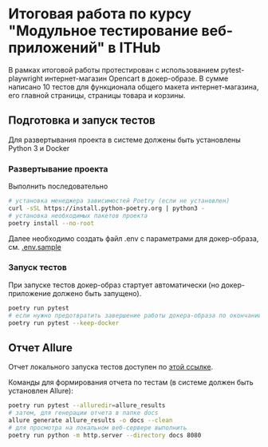 # Итоговая работа по курсу "Модульное тестирование веб-приложений" в ITHub

В рамках итоговой работы протестирован с использованием pytest-playwright интернет-магазин Opencart в докер-образе. В сумме написано 10 тестов для функционала общего макета интернет-магазина, его главной страницы, страницы товара и корзины.

## Подготовка и запуск тестов

Для развертывания проекта в системе должены быть установлены Python 3 и Docker 

### Развертывание проекта

Выполнить последовательно
```bash
# установка менеджера зависимостей Poetry (если не установлен)
curl -sSL https://install.python-poetry.org | python3 -
# установка необходимых пакетов проекта
poetry install --no-root
```

Далее необходимо создать файл .env с параметрами для докер-образа, см. [.env.sample](/.env.sample)

### Запуск тестов

При запуске тестов докер-образ стартует автоматически (но докер-приложение должено быть запущено).
```bash
poetry run pytest
# если нужно предотвратить завершение работы докера-образа по окончании тестов
poetry run pytest --keep-docker
```

## Отчет Allure

Отчет локального запуска тестов доступен по [этой ссылке](https://alexey-ryabkov.github.io/eshop-autotests/).

Команды для формирования отчета по тестам (в системе должен быть установлен Allure):
```bash
poetry run pytest --alluredir=allure_results
# затем, для генерации отчета в папке docs
allure generate allure_results -o docs --clean 
# для просмотра на локальном веб-сервере выполнить 
poetry run python -m http.server --directory docs 8080 
```
